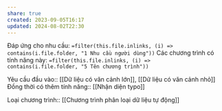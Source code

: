 ```yaml
---
share: true
created: 2023-09-05T16:17
updated: 2024-08-02T22:30
---
```

Đáp ứng cho nhu cầu: `=filter(this.file.inlinks, (i) => contains(i.file.folder, "1 Nhu cầu người dùng"))`
Các chương trình có tính năng này: `=filter(this.file.inlinks, (i) => contains(i.file.folder, "5 Tên chương trình"))`

Yêu cầu đầu vào:: [[Dữ liệu có văn cảnh lớn]], [[Dữ liệu có văn cảnh nhỏ]]
Đồng thời có thêm tính năng:: [[Nhận diện typo]]

Loại chương trình:: [[Chương trình phân loại dữ liệu tự động]]